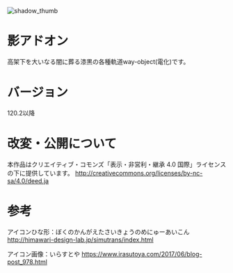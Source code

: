 ![shadow_thumb](https://user-images.githubusercontent.com/15730241/52946630-c8a81080-33b7-11e9-8bfa-714dd8eb7a7c.png)

# 影アドオン

高架下を大いなる闇に葬る漆黒の各種軌道way-object(電化)です。

# バージョン

120.2以降

# 改変・公開について

本作品はクリエイティブ・コモンズ「表示・非営利・継承 4.0 国際」ライセンスの下に提供しています。
http://creativecommons.org/licenses/by-nc-sa/4.0/deed.ja

# 参考

アイコンひな形：ぼくのかんがえたさいきょうのめにゅーあいこん
http://himawari-design-lab.jp/simutrans/index.html

アイコン画像：いらすとや
https://www.irasutoya.com/2017/06/blog-post_978.html

